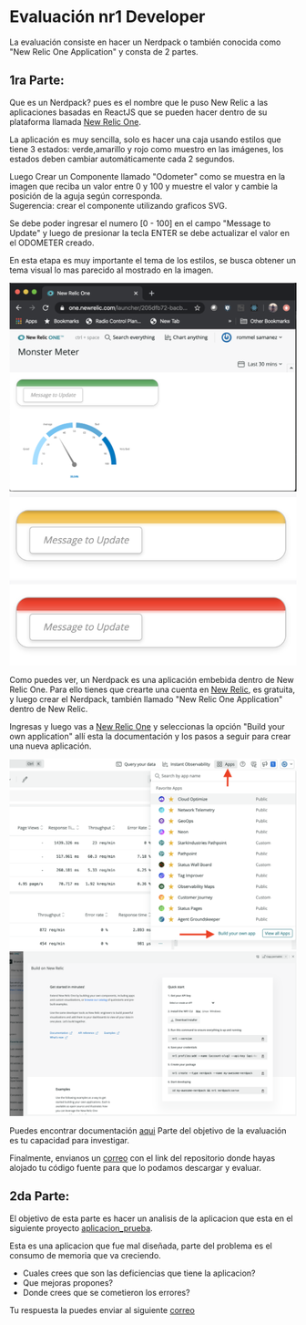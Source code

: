 # Evaluación nr1 Developer

La evaluación consiste en hacer un Nerdpack o también conocida como "New Relic One Application" y consta de 2 partes.

## 1ra Parte:

Que es un Nerdpack? pues es el nombre que le puso New Relic a las aplicaciones basadas en ReactJS que se pueden hacer dentro de su plataforma llamada [New Relic One](https://developer.newrelic.com/explore-docs/nerdpack-file-structure/).

La aplicación es muy sencilla, solo es hacer una caja usando estilos que tiene 3 estados: verde,amarillo y rojo como muestro en las imágenes, los estados deben cambiar automáticamente cada 2 segundos.

Luego Crear un Componente llamado "Odometer" como se muestra en la imagen que reciba un valor entre 0 y 100 y muestre el valor y cambie la posición de la aguja según corresponda.   
Sugerencia: crear el componente utilizando graficos SVG.

Se debe poder ingresar el numero [0 - 100] en el campo "Message to Update" y luego de presionar la tecla ENTER se debe actualizar el valor en el ODOMETER creado.

En esta etapa es muy importante el tema de los estilos, se busca obtener un tema visual lo mas parecido al mostrado en la imagen.

![sample 1](img/image8.png)
![sample 2](img/image2.png)
![sample 3](img/image3.png)
 
Como puedes ver, un Nerdpack es una aplicación embebida dentro de New Relic One. Para ello tienes que crearte una cuenta en [New Relic](https://newrelic.com), es gratuita, y luego crear el Nerdpack, también llamado "New Relic One Application" dentro de New Relic.

Ingresas y luego vas a [New Relic One](http://one.newrelic.com) y seleccionas la opción "Build your own application" allí esta la documentación y los pasos a seguir para crear una nueva aplicación.

![New Relic One Main Page](img/image4a.png)
![Build your own New Relic One App](img/image5a.png)

Puedes encontrar documentación [aqui](https://docs.newrelic.com/docs/new-relic-one/use-new-relic-one/build-new-relic-one/new-relic-one-build-your-own-custom-new-relic-one-application)
Parte del objetivo de la evaluación es tu capacidad para investigar.   

Finalmente, envianos un [correo](mailto:rsamanez@wigilabs.com) con el link del repositorio donde hayas alojado tu código fuente para que lo podamos descargar y evaluar.
   
## 2da Parte:
El objetivo de esta parte es hacer un analisis de la aplicacion que esta en el siguiente proyecto [aplicacion_prueba](https://github.com/GlobalsoftWigilabs/prueba_pp).   

Esta es una aplicacion que fue mal diseñada, parte del problema es el consumo de memoria que va creciendo.    
- Cuales crees que son las deficiencias que tiene la aplicacion?
- Que mejoras propones?
- Donde crees que se cometieron los errores?   

Tu respuesta la puedes enviar al siguiente [correo](mailto:rsamanez@wigilabs.com)

